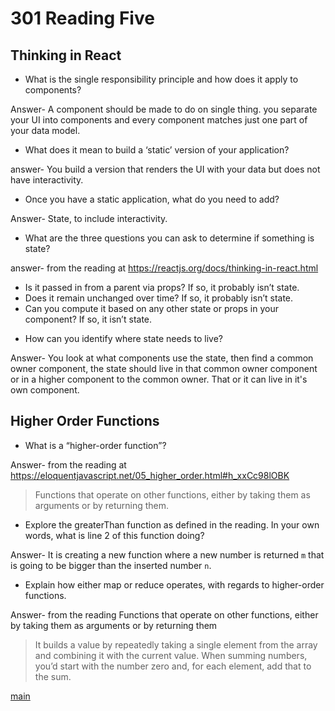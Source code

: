 # 301 Reading Five

## Thinking in React

* What is the single responsibility principle and how does it apply to components?

Answer- A component should be made to do on single thing. you separate your UI into components and every component matches just one part of your data model.

* What does it mean to build a ‘static’ version of your application?

answer- You build a version that renders the UI with your data but does not have interactivity.

* Once you have a static application, what do you need to add?

Answer- State, to include interactivity.

* What are the three questions you can ask to determine if something is state?

answer- from the reading at https://reactjs.org/docs/thinking-in-react.html
- Is it passed in from a parent via props? If so, it probably isn’t state.
- Does it remain unchanged over time? If so, it probably isn’t state.
- Can you compute it based on any other state or props in your component? If so, it isn’t state.

* How can you identify where state needs to live? 

Answer- You look at what components use the state, then find a common owner component, the state should live in that common owner component or in a higher component to the common owner. That or it can live in it's own component.



## Higher Order Functions

* What is a “higher-order function”?

Answer- from the reading at https://eloquentjavascript.net/05_higher_order.html#h_xxCc98lOBK
> Functions that operate on other functions, either by taking them as arguments or by returning them.

* Explore the greaterThan function as defined in the reading. In your own words, what is line 2 of this function doing?

Answer- It is creating a new function where a new number is returned `m` that is going to be bigger than the inserted number `n`.

* Explain how either map or reduce operates, with regards to higher-order functions.

Answer- from the reading Functions that operate on other functions, either by taking them as arguments or by returning them
>  It builds a value by repeatedly taking a single element from the array and combining it with the current value. When summing numbers, you’d start with the number zero and, for each element, add that to the sum.

[main](README.me)
